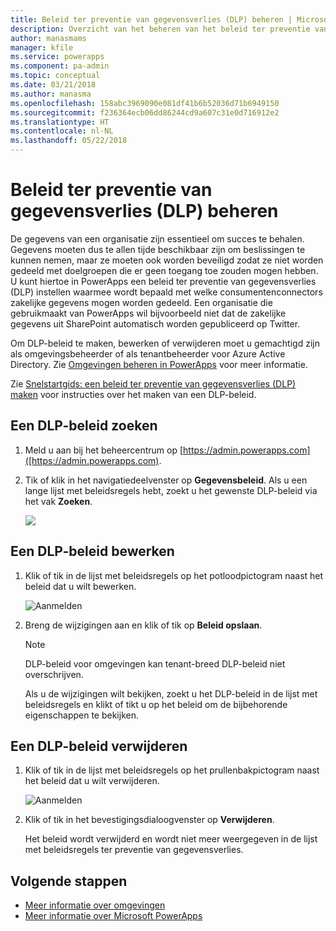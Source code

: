 ```yaml
---
title: Beleid ter preventie van gegevensverlies (DLP) beheren | Microsoft Docs
description: Overzicht van het beheren van het beleid ter preventie van gegevensverlies voor PowerApps.
author: manasmams
manager: kfile
ms.service: powerapps
ms.component: pa-admin
ms.topic: conceptual
ms.date: 03/21/2018
ms.author: manasma
ms.openlocfilehash: 158abc3969090e081df41b6b52036d71b6949150
ms.sourcegitcommit: f236364ecb06dd86244cd9a607c31e0d716912e2
ms.translationtype: HT
ms.contentlocale: nl-NL
ms.lasthandoff: 05/22/2018
---
```

# <a name="manage-data-loss-prevention-dlp-policies"></a>Beleid ter preventie van gegevensverlies (DLP) beheren
De gegevens van een organisatie zijn essentieel om succes te behalen. Gegevens moeten dus te allen tijde beschikbaar zijn om beslissingen te kunnen nemen, maar ze moeten ook worden beveiligd zodat ze niet worden gedeeld met doelgroepen die er geen toegang toe zouden mogen hebben. U kunt hiertoe in PowerApps een beleid ter preventie van gegevensverlies (DLP) instellen waarmee wordt bepaald met welke consumentenconnectors zakelijke gegevens mogen worden gedeeld. Een organisatie die gebruikmaakt van PowerApps wil bijvoorbeeld niet dat de zakelijke gegevens uit SharePoint automatisch worden gepubliceerd op Twitter.

Om DLP-beleid te maken, bewerken of verwijderen moet u gemachtigd zijn als omgevingsbeheerder of als tenantbeheerder voor Azure Active Directory. Zie [Omgevingen beheren in PowerApps](environments-administration.md) voor meer informatie.

Zie [Snelstartgids: een beleid ter preventie van gegevensverlies (DLP) maken](create-dlp-policy.md) voor instructies over het maken van een DLP-beleid.

## <a name="find-a-dlp-policy"></a>Een DLP-beleid zoeken
1. Meld u aan bij het beheercentrum op [https://admin.powerapps.com]([https://admin.powerapps.com).
2. Tik of klik in het navigatiedeelvenster op **Gegevensbeleid**. Als u een lange lijst met beleidsregels hebt, zoekt u het gewenste DLP-beleid via het vak **Zoeken**.

    ![](./media/prevent-data-loss/data-policies.png)

## <a name="edit-a-dlp-policy"></a>Een DLP-beleid bewerken
1. Klik of tik in de lijst met beleidsregels op het potloodpictogram naast het beleid dat u wilt bewerken.

    ![Aanmelden](./media/prevent-data-loss/3.png)
2. Breng de wijzigingen aan en klik of tik op **Beleid opslaan**.

    > [!NOTE]
    > DLP-beleid voor omgevingen kan tenant-breed DLP-beleid niet overschrijven.
    >
    >

    Als u de wijzigingen wilt bekijken, zoekt u het DLP-beleid in de lijst met beleidsregels en klikt of tikt u op het beleid om de bijbehorende eigenschappen te bekijken.

## <a name="delete-a-dlp-policy"></a>Een DLP-beleid verwijderen
1. Klik of tik in de lijst met beleidsregels op het prullenbakpictogram naast het beleid dat u wilt verwijderen.

    ![Aanmelden](./media/prevent-data-loss/3-delete.png)
4. Klik of tik in het bevestigingsdialoogvenster op **Verwijderen**.

    Het beleid wordt verwijderd en wordt niet meer weergegeven in de lijst met beleidsregels ter preventie van gegevensverlies.

## <a name="next-steps"></a>Volgende stappen
* [Meer informatie over omgevingen](environments-administration.md)
* [Meer informatie over Microsoft PowerApps](../maker/canvas-apps/getting-started.md)
